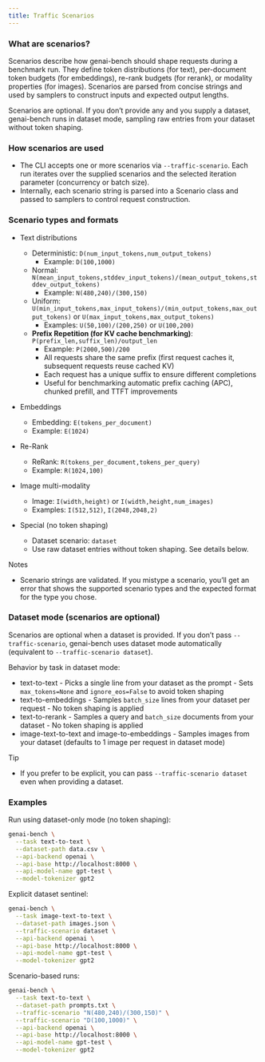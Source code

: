```yaml
---
title: Traffic Scenarios
---
```


### What are scenarios?

Scenarios describe how genai-bench should shape requests during a benchmark run. They define token distributions (for text), per-document token budgets (for embeddings), re-rank budgets (for rerank), or modality properties (for images). Scenarios are parsed from concise strings and used by samplers to construct inputs and expected output lengths.

Scenarios are optional. If you don’t provide any and you supply a dataset, genai-bench runs in dataset mode, sampling raw entries from your dataset without token shaping.

### How scenarios are used

- The CLI accepts one or more scenarios via `--traffic-scenario`. Each run iterates over the supplied scenarios and the selected iteration parameter (concurrency or batch size).
- Internally, each scenario string is parsed into a Scenario class and passed to samplers to control request construction.

### Scenario types and formats

- Text distributions
    - Deterministic: `D(num_input_tokens,num_output_tokens)`
        - Example: `D(100,1000)`
    - Normal: `N(mean_input_tokens,stddev_input_tokens)/(mean_output_tokens,stddev_output_tokens)`
        - Example: `N(480,240)/(300,150)`
    - Uniform: `U(min_input_tokens,max_input_tokens)/(min_output_tokens,max_output_tokens)` or `U(max_input_tokens,max_output_tokens)`
        - Examples: `U(50,100)/(200,250)` or `U(100,200)`
    - **Prefix Repetition (for KV cache benchmarking)**: `P(prefix_len,suffix_len)/output_len`
        - Example: `P(2000,500)/200`
        - All requests share the same prefix (first request caches it, subsequent requests reuse cached KV)
        - Each request has a unique suffix to ensure different completions
        - Useful for benchmarking automatic prefix caching (APC), chunked prefill, and TTFT improvements

- Embeddings
    - Embedding: `E(tokens_per_document)`
    - Example: `E(1024)`

- Re-Rank
    - ReRank: `R(tokens_per_document,tokens_per_query)`
    - Example: `R(1024,100)`

- Image multi-modality
    - Image: `I(width,height)` or `I(width,height,num_images)`
    - Examples: `I(512,512)`, `I(2048,2048,2)`

- Special (no token shaping)
    - Dataset scenario: `dataset`
    - Use raw dataset entries without token shaping. See details below.

Notes

- Scenario strings are validated. If you mistype a scenario, you’ll get an error that shows the supported scenario types and the expected format for the type you chose.

### Dataset mode (scenarios are optional)

Scenarios are optional when a dataset is provided. If you don’t pass `--traffic-scenario`, genai-bench uses dataset mode automatically (equivalent to `--traffic-scenario dataset`).

Behavior by task in dataset mode:

- text-to-text
      - Picks a single line from your dataset as the prompt
      - Sets `max_tokens=None` and `ignore_eos=False` to avoid token shaping
- text-to-embeddings
      - Samples `batch_size` lines from your dataset per request
      - No token shaping is applied
- text-to-rerank
      - Samples a query and `batch_size` documents from your dataset
      - No token shaping is applied
- image-text-to-text and image-to-embeddings
      - Samples images from your dataset (defaults to 1 image per request in dataset mode)

Tip

- If you prefer to be explicit, you can pass `--traffic-scenario dataset` even when providing a dataset.

### Examples

Run using dataset-only mode (no token shaping):

```bash
genai-bench \
  --task text-to-text \
  --dataset-path data.csv \
  --api-backend openai \
  --api-base http://localhost:8000 \
  --api-model-name gpt-test \
  --model-tokenizer gpt2
```

Explicit dataset sentinel:

```bash
genai-bench \
  --task image-text-to-text \
  --dataset-path images.json \
  --traffic-scenario dataset \
  --api-backend openai \
  --api-base http://localhost:8000 \
  --api-model-name gpt-test \
  --model-tokenizer gpt2
```

Scenario-based runs:

```bash
genai-bench \
  --task text-to-text \
  --dataset-path prompts.txt \
  --traffic-scenario "N(480,240)/(300,150)" \
  --traffic-scenario "D(100,1000)" \
  --api-backend openai \
  --api-base http://localhost:8000 \
  --api-model-name gpt-test \
  --model-tokenizer gpt2
```
